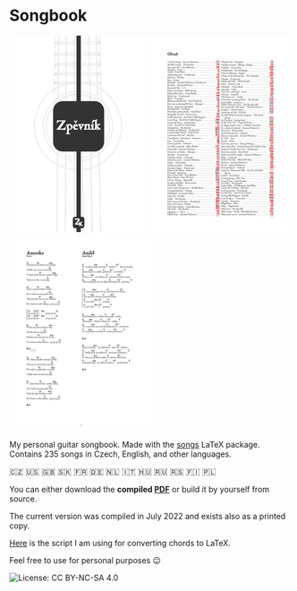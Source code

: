 # Songbook

![cover](img/cover.png) ![index](img/index.png) ![index](img/page.png)

My personal guitar songbook. Made with the [songs](http://songs.sourceforge.net) LaTeX package. Contains 235 songs in Czech, English, and other languages.

:czech_republic: :us: :uk: :slovakia: :fr: :de: :netherlands: :it: :hungary: :ru: :serbia: :finland: :poland:

You can either download the **compiled [PDF](https://github.com/kasnerz/songbook/raw/master/songbook.pdf)** or 
build it by yourself from source.

The current version was compiled in July 2022 and exists also as a printed copy.

[Here](https://github.com/kasnerz/chords2latex) is the script I am using for converting chords to LaTeX.


Feel free to use for personal purposes :wink:

![License: CC BY-NC-SA 4.0](https://licensebuttons.net/l/by-nc-sa/4.0/80x15.png)
